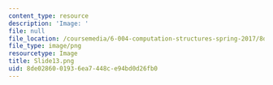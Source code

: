 ```yaml
---
content_type: resource
description: 'Image: '
file: null
file_location: /coursemedia/6-004-computation-structures-spring-2017/8de0286001936ea7448ce94bd0d26fb0_Slide13.png
file_type: image/png
resourcetype: Image
title: Slide13.png
uid: 8de02860-0193-6ea7-448c-e94bd0d26fb0
---
```

